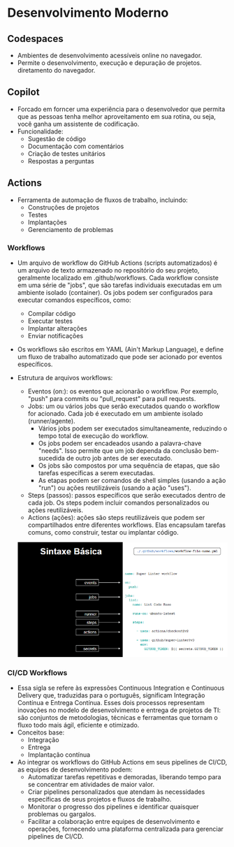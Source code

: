 # Desenvolvimento Moderno

## Codespaces
- Ambientes de desenvolvimento acessíveis online no navegador.
- Permite o desenvolvimento, execução e depuração de projetos. diretamento do navegador.

## Copilot
- Forcado em forncer uma experiência para o desenvolvedor que permita que as pessoas tenha melhor aproveitamento em sua rotina, ou seja, você ganha um assistente de codificação.
- Funcionalidade:
    - Sugestão de código
    - Documentação com comentários
    - Criação de testes unitários
    - Respostas a perguntas

## Actions
- Ferramenta de automação de fluxos de trabalho, incluindo:
    - Construções de projetos
    - Testes
    - Implantações
    - Gerenciamento de problemas

### Workflows
- Um arquivo de workflow do GitHub Actions (scripts automatizados) é um arquivo de texto armazenado no repositório do seu projeto, geralmente localizado em .github/workflows. Cada workflow consiste em uma série de "jobs", que são tarefas individuais executadas em um ambiente isolado (container). Os jobs podem ser configurados para executar comandos específicos, como:
    - Compilar código
    - Executar testes
    - Implantar alterações
    - Enviar notificações
- Os workflows são escritos em YAML (Ain't Markup Language), e define um fluxo de trabalho automatizado que pode ser acionado por eventos específicos.
- Estrutura de arquivos workflows:
    - Eventos (on:): os eventos que acionarão o workflow. Por exemplo, "push" para commits ou "pull_request" para pull requests.
    - Jobs: um ou vários jobs que serão executados quando o workflow for acionado. Cada job é executado em um ambiente isolado (runner/agente).
        - Vários jobs podem ser executados simultaneamente, reduzindo o tempo total de execução do workflow.
        - Os jobs podem ser encadeados usando a palavra-chave "needs". Isso permite que um job dependa da conclusão bem-sucedida de outro job antes de ser executado.
        - Os jobs são compostos por uma sequência de etapas, que são tarefas específicas a serem executadas.
        - As etapas podem ser comandos de shell simples (usando a ação "run") ou ações reutilizáveis (usando a ação "uses").
    - Steps (passos): passos específicos que serão executados dentro de cada job. Os steps podem incluir comandos personalizados ou ações reutilizáveis.
    - Actions (ações): ações são steps reutilizáveis que podem ser compartilhados entre diferentes workflows. Elas encapsulam tarefas comuns, como construir, testar ou implantar código.

    ![sintaxe de arquivo yaml](image.png)

### CI/CD Workflows
- Essa sigla se refere às expressões Continuous Integration e Continuous Delivery que, traduzidas para o português, significam Integração Contínua e Entrega Contínua. Esses dois processos representam inovações no modelo de desenvolvimento e entrega de projetos de TI: são conjuntos de metodologias, técnicas e ferramentas que tornam o fluxo todo mais ágil, eficiente e otimizado.
- Conceitos base:
    - Integração
    - Entrega
    - Implantação contínua
- Ao integrar os workflows do GitHub Actions em seus pipelines de CI/CD, as equipes de desenvolvimento podem:
    - Automatizar tarefas repetitivas e demoradas, liberando tempo para se concentrar em atividades de maior valor.
    - Criar pipelines personalizados que atendam às necessidades específicas de seus projetos e fluxos de trabalho.
    - Monitorar o progresso dos pipelines e identificar quaisquer problemas ou gargalos.
    - Facilitar a colaboração entre equipes de desenvolvimento e operações, fornecendo uma plataforma centralizada para gerenciar pipelines de CI/CD.